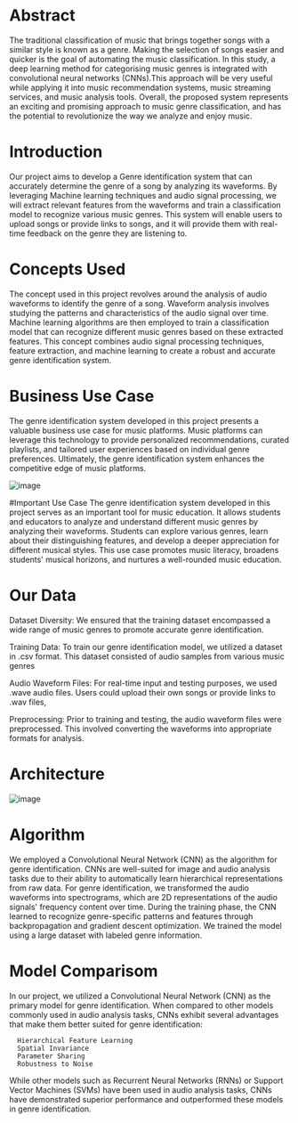 # Abstract
The traditional classification of music that brings together songs with a similar style is known as a genre.  Making the selection of songs easier and quicker is the goal of automating the music classification. In this study, a deep learning method for categorising music genres is integrated with convolutional neural networks (CNNs).This approach will be very useful while applying it into music recommendation systems, music streaming services, and music analysis tools. Overall, the proposed system represents an exciting and promising approach to music genre classification, and has the potential to revolutionize the way we analyze and enjoy music.

# Introduction
Our project aims to develop a Genre identification system that can accurately determine the genre of a song by analyzing its waveforms. By leveraging Machine learning techniques and audio signal processing, we will extract relevant features from the waveforms and train a classification model to recognize various music genres. This system will enable users to upload songs or provide links to songs, and it will provide them with real-time feedback on the genre they are listening to.

# Concepts Used
The concept used in this project revolves around the analysis of audio waveforms to identify the genre of a song. Waveform analysis involves studying the patterns and characteristics of the audio signal over time. Machine learning algorithms are then employed to train a classification model that can recognize different music genres based on these extracted features. This concept combines audio signal processing techniques, feature extraction, and machine learning to create a robust and accurate genre identification system.

# Business Use Case
The genre identification system developed in this project presents a valuable business use case for music platforms. Music platforms can leverage this technology to provide personalized recommendations, curated playlists, and tailored user experiences based on individual genre preferences. Ultimately, the genre identification system enhances the competitive edge of music platforms.

![image](https://github.com/KasiR07/Genre-Classification-System/assets/108777263/550ba559-1529-41b5-b8c7-a2bb95bea80a)

#Important Use Case
The genre identification system developed in this project serves as an important tool for music education. It allows students and educators to analyze and understand different music genres by analyzing their waveforms. Students can explore various genres, learn about their distinguishing features, and develop a deeper appreciation for different musical styles. This use case promotes music literacy, broadens students' musical horizons, and nurtures a well-rounded music education. 

# Our Data
Dataset Diversity: We ensured that the training dataset encompassed a wide range of music genres to promote accurate genre identification.

Training Data: To train our genre identification model, we utilized a dataset in .csv format. This dataset consisted of audio samples from various music genres

Audio Waveform Files: For real-time input and testing purposes, we used .wave audio files. Users could upload their own songs or provide links to .wav files,

Preprocessing: Prior to training and testing, the audio waveform files were preprocessed. This involved converting the waveforms into appropriate formats for analysis.

# Architecture 

![image](https://github.com/KasiR07/Genre-Classification-System/assets/108777263/b0751720-6663-4f55-ac43-f43af928c989)

# Algorithm 
We employed a Convolutional Neural Network (CNN) as the algorithm for genre identification. CNNs are well-suited for image and audio analysis tasks due to their ability to automatically learn hierarchical representations from raw data. For genre identification, we transformed the audio waveforms into spectrograms, which are 2D representations of the audio signals' frequency content over time. During the training phase, the CNN learned to recognize genre-specific patterns and features through backpropagation and gradient descent optimization. We trained the model using a large dataset with labeled genre information.

# Model Comparisom
In our project, we utilized a Convolutional Neural Network (CNN) as the primary model for genre identification. When compared to other models commonly used in audio analysis tasks, CNNs exhibit several advantages that make them better suited for genre identification:

      Hierarchical Feature Learning
      Spatial Invariance
      Parameter Sharing
      Robustness to Noise
      
While other models such as Recurrent Neural Networks (RNNs) or Support Vector Machines (SVMs) have been used in audio analysis tasks, CNNs have demonstrated superior performance and outperformed these models in genre identification.


      












